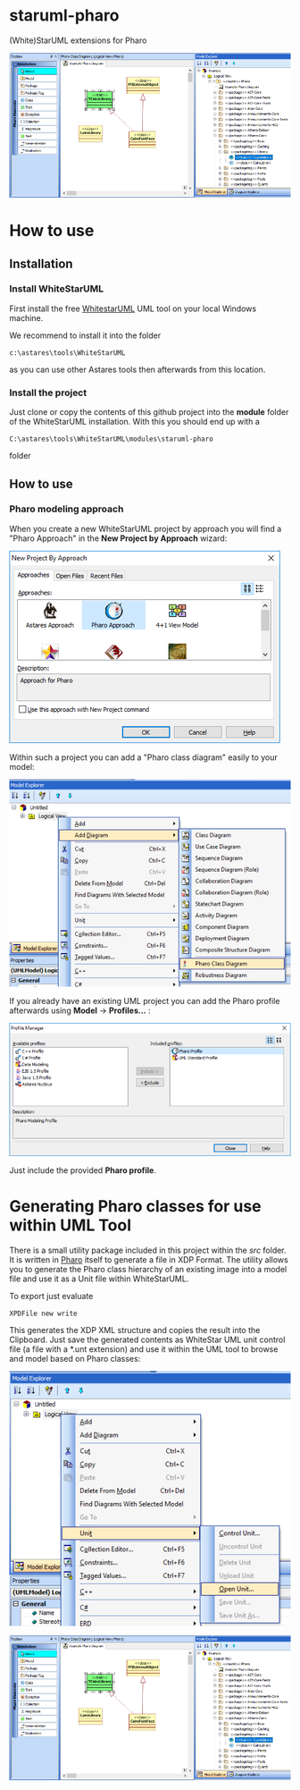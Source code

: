 # staruml-pharo
(White)StarUML extensions for Pharo

![alt text](doc/screen005.png "Use Pharo classes within WhiteStarUML")

# How to use

## Installation 
### Install WhiteStarUML

First install the free [WhitestarUML](https://sourceforge.net/projects/whitestaruml/files/) UML tool on your local Windows machine.

We recommend to install it into the folder

```
c:\astares\tools\WhiteStarUML
```

as you can use other Astares tools then afterwards from this location.

### Install the project

Just clone or copy the contents of this github project into the **module** folder of the WhiteStarUML installation. With this you should end up with a 

```
C:\astares\tools\WhiteStarUML\modules\staruml-pharo
```
folder

## How to use

### Pharo modeling approach

When you create a new WhiteStarUML project by approach you will find a "Pharo Approach" in the **New Project by Approach** wizard:

![alt text](doc/screen001.png "Pharo approach")

Within such a project you can add a "Pharo class diagram" easily to your model:

![alt text](doc/screen002.png "Pharo class diagram")

If you already have an existing UML project you can add the Pharo profile afterwards using **Model** -> **Profiles...** :

![alt text](doc/screen003.png "Including Pharo profile")

Just include the provided **Pharo profile**.

# Generating Pharo classes for use within UML Tool

There is a small utility package included in this project within the *src* folder. It is written in [Pharo](http://www.pharo.org) itself to generate a file in XDP Format. The utility allows you to generate the Pharo class hierarchy of an existing image into a model file and use it as a Unit file within WhiteStarUML.

To export just evaluate

```Smalltalk
XPDFile new write
```

This generates the XDP XML structure and copies the result into the Clipboard. Just save the generated contents as WhiteStar UML unit control file (a file with a *.unt extension) and use it within the UML tool to browse and model based on Pharo classes:

![alt text](doc/screen004.png "Open a Unit file")

![alt text](doc/screen005.png "Use Pharo classes within WhiteStarUML")


